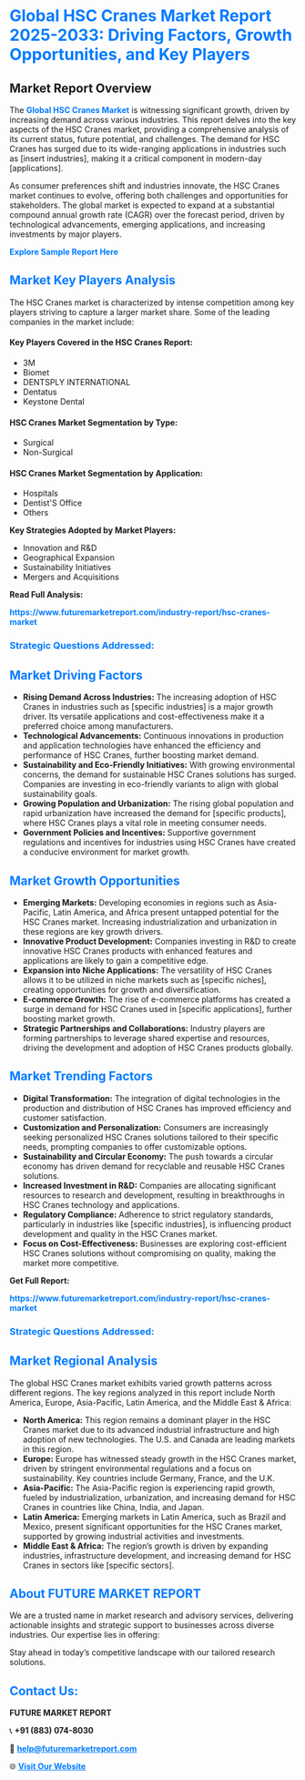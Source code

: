 <h1 style="color: #007BFF;">Global HSC Cranes Market Report 2025-2033: Driving Factors, Growth Opportunities, and Key Players</h1>

<section id="overview">
<h2>Market Report Overview</h2>
<p>The <a href="https://www.futuremarketreport.com/industry-report/hsc-cranes-market" style="color: #007BFF; text-decoration: none;"><strong>Global HSC Cranes Market</strong></a> is witnessing significant growth, driven by increasing demand across various industries. This report delves into the key aspects of the HSC Cranes market, providing a comprehensive analysis of its current status, future potential, and challenges. The demand for HSC Cranes has surged due to its wide-ranging applications in industries such as [insert industries], making it a critical component in modern-day [applications].</p>
<p>As consumer preferences shift and industries innovate, the HSC Cranes market continues to evolve, offering both challenges and opportunities for stakeholders. The global market is expected to expand at a substantial compound annual growth rate (CAGR) over the forecast period, driven by technological advancements, emerging applications, and increasing investments by major players.</p>
</section>

<section id="overview">
<p><a href="https://www.futuremarketreport.com/request-sample/reportId=34516" style="color: #007BFF; text-decoration: none;"><strong>Explore Sample Report Here</strong></a></p>
</section>

<section id="key-players">
<h2 style="color: #007BFF;">Market Key Players Analysis</h2>
<p>The HSC Cranes market is characterized by intense competition among key players striving to capture a larger market share. Some of the leading companies in the market include:</p>
<h4>Key Players Covered in the HSC Cranes Report:</h4>
<ul><li>3M</li><li>Biomet</li><li>DENTSPLY INTERNATIONAL</li><li>Dentatus</li><li>Keystone Dental</li></ul>
<h4>HSC Cranes Market Segmentation by Type:</h4>
<ul><li>Surgical</li><li>Non-Surgical</li></ul>

<h4>HSC Cranes Market Segmentation by Application:</h4>
<ul><li>Hospitals</li><li>Dentist&#039;S Office</li><li>Others</li></ul>
<p><strong>Key Strategies Adopted by Market Players:</strong></p>
<ul>
<li>Innovation and R&D</li>
<li>Geographical Expansion</li>
<li>Sustainability Initiatives</li>
<li>Mergers and Acquisitions</li>
</ul>
</section>

<section>
<p><strong>Read Full Analysis: </strong></p><a href="https://www.futuremarketreport.com/industry-report/hsc-cranes-market" style="color: #007BFF; text-decoration: none;"><strong>https://www.futuremarketreport.com/industry-report/hsc-cranes-market</strong></a>
<h3 style="color: #007BFF;">Strategic Questions Addressed:</h3>
</section>

<section id="driving-factors">
<h2 style="color: #007BFF;">Market Driving Factors</h2>
<ul>
<li><strong>Rising Demand Across Industries:</strong> The increasing adoption of HSC Cranes in industries such as [specific industries] is a major growth driver. Its versatile applications and cost-effectiveness make it a preferred choice among manufacturers.</li>
<li><strong>Technological Advancements:</strong> Continuous innovations in production and application technologies have enhanced the efficiency and performance of HSC Cranes, further boosting market demand.</li>
<li><strong>Sustainability and Eco-Friendly Initiatives:</strong> With growing environmental concerns, the demand for sustainable HSC Cranes solutions has surged. Companies are investing in eco-friendly variants to align with global sustainability goals.</li>
<li><strong>Growing Population and Urbanization:</strong> The rising global population and rapid urbanization have increased the demand for [specific products], where HSC Cranes plays a vital role in meeting consumer needs.</li>
<li><strong>Government Policies and Incentives:</strong> Supportive government regulations and incentives for industries using HSC Cranes have created a conducive environment for market growth.</li>
</ul>
</section>

<section id="growth-opportunities">
<h2 style="color: #007BFF;">Market Growth Opportunities</h2>
<ul>
<li><strong>Emerging Markets:</strong> Developing economies in regions such as Asia-Pacific, Latin America, and Africa present untapped potential for the HSC Cranes market. Increasing industrialization and urbanization in these regions are key growth drivers.</li>
<li><strong>Innovative Product Development:</strong> Companies investing in R&D to create innovative HSC Cranes products with enhanced features and applications are likely to gain a competitive edge.</li>
<li><strong>Expansion into Niche Applications:</strong> The versatility of HSC Cranes allows it to be utilized in niche markets such as [specific niches], creating opportunities for growth and diversification.</li>
<li><strong>E-commerce Growth:</strong> The rise of e-commerce platforms has created a surge in demand for HSC Cranes used in [specific applications], further boosting market growth.</li>
<li><strong>Strategic Partnerships and Collaborations:</strong> Industry players are forming partnerships to leverage shared expertise and resources, driving the development and adoption of HSC Cranes products globally.</li>
</ul>
</section>

<section id="trending-factors">
<h2 style="color: #007BFF;">Market Trending Factors</h2>
<ul>
<li><strong>Digital Transformation:</strong> The integration of digital technologies in the production and distribution of HSC Cranes has improved efficiency and customer satisfaction.</li>
<li><strong>Customization and Personalization:</strong> Consumers are increasingly seeking personalized HSC Cranes solutions tailored to their specific needs, prompting companies to offer customizable options.</li>
<li><strong>Sustainability and Circular Economy:</strong> The push towards a circular economy has driven demand for recyclable and reusable HSC Cranes solutions.</li>
<li><strong>Increased Investment in R&D:</strong> Companies are allocating significant resources to research and development, resulting in breakthroughs in HSC Cranes technology and applications.</li>
<li><strong>Regulatory Compliance:</strong> Adherence to strict regulatory standards, particularly in industries like [specific industries], is influencing product development and quality in the HSC Cranes market.</li>
<li><strong>Focus on Cost-Effectiveness:</strong> Businesses are exploring cost-efficient HSC Cranes solutions without compromising on quality, making the market more competitive.</li>
</ul>
</section>

<section>
<p><strong>Get Full Report: </strong></p><a href="https://www.futuremarketreport.com/industry-report/hsc-cranes-market" style="color: #007BFF; text-decoration: none;"><strong>https://www.futuremarketreport.com/industry-report/hsc-cranes-market</strong></a>
<h3 style="color: #007BFF;">Strategic Questions Addressed:</h3>
</section>


<section id="regional-analysis">
<h2 style="color: #007BFF;">Market Regional Analysis</h2>
<p>The global HSC Cranes market exhibits varied growth patterns across different regions. The key regions analyzed in this report include North America, Europe, Asia-Pacific, Latin America, and the Middle East & Africa:</p>
<ul>
<li><strong>North America:</strong> This region remains a dominant player in the HSC Cranes market due to its advanced industrial infrastructure and high adoption of new technologies. The U.S. and Canada are leading markets in this region.</li>
<li><strong>Europe:</strong> Europe has witnessed steady growth in the HSC Cranes market, driven by stringent environmental regulations and a focus on sustainability. Key countries include Germany, France, and the U.K.</li>
<li><strong>Asia-Pacific:</strong> The Asia-Pacific region is experiencing rapid growth, fueled by industrialization, urbanization, and increasing demand for HSC Cranes in countries like China, India, and Japan.</li>
<li><strong>Latin America:</strong> Emerging markets in Latin America, such as Brazil and Mexico, present significant opportunities for the HSC Cranes market, supported by growing industrial activities and investments.</li>
<li><strong>Middle East & Africa:</strong> The region’s growth is driven by expanding industries, infrastructure development, and increasing demand for HSC Cranes in sectors like [specific sectors].</li>
</ul>
</section>

<footer>
<h2 style="color: #007BFF;">About FUTURE MARKET REPORT</h2>
<p>We are a trusted name in market research and advisory services, delivering actionable insights and strategic support to businesses across diverse industries. Our expertise lies in offering:</p>

<p>Stay ahead in today’s competitive landscape with our tailored research solutions.</p>

<h2 style="color: #007BFF;">Contact Us:</h2>
<p><strong>FUTURE MARKET REPORT</strong></p>
<p>📞 <strong>+91 (883) 074-8030</strong></p>
<p>📧 <strong><a href="mailto:help@futuremarketreport.com" style="color: #007BFF;">help@futuremarketreport.com</a></strong></p>
<p>🌐 <strong><a href="https://www.futuremarketreport.com/" style="color: #007BFF;">Visit Our Website</a></strong></p>
</footer>